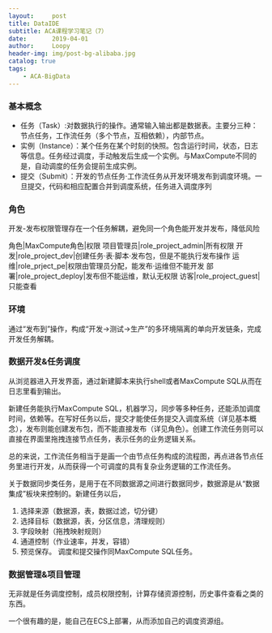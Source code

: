 ```yaml
---
layout:     post
title: DataIDE
subtitle: ACA课程学习笔记（7）
date:       2019-04-01
author:     Loopy
header-img: img/post-bg-alibaba.jpg
catalog: true
tags:
    - ACA-BigData
---
```


### 基本概念
 - 任务（Task）:对数据执行的操作。通常输入输出都是数据表。主要分三种：节点任务，工作流任务（多个节点，互相依赖），内部节点。
 - 实例（Instance）：某个任务在某个时刻的快照。包含运行时间，状态，日志等信息。任务经过调度，手动触发后生成一个实例。与MaxCompute不同的是，自动调度的任务会提前生成实例。
 - 提交（Submit）：开发的节点任务·工作流任务从开发环境发布到调度环境。一旦提交，代码和相应配置合并到调度系统，任务进入调度序列

### 角色
开发-发布权限管理存在一个任务解耦，避免同一个角色能开发并发布，降低风险

角色|MaxCompute角色|权限
项目管理员|role_project_admin|所有权限
开发|role_project_dev|创建任务·表·脚本·发布包，但是不能执行发布操作
运维|role_prject_pe|权限由管理员分配，能发布·运维但不能开发
部署|role_project_deploy|发布但不能运维，默认无权限
访客|role_project_guest|只能查看

### 环境
通过“发布到”操作，构成“开发->测试->生产”的多环境隔离的单向开发链条，完成开发任务解耦。

### 数据开发&任务调度
从浏览器进入开发界面，通过新建脚本来执行shell或者MaxCompute SQL从而在日志里看到输出。

新建任务能执行MaxCompute SQL，机器学习，同步等多种任务，还能添加调度时间，依赖等。在写好任务以后，提交才能使任务提交入调度系统（详见基本概念），发布则能创建发布包，而不能直接发布（详见角色）。创建工作流任务则可以直接在界面里拖拽连接节点任务，表示任务的业务逻辑关系。

总的来说，工作流任务相当于是画一个由节点任务构成的流程图，再点进各节点任务里进行开发，从而获得一个可调度的具有复杂业务逻辑的工作流任务。

关于数据同步类任务，是用于在不同数据源之间进行数据同步，数据源是从“数据集成”板块来控制的。新建任务以后， 
1. 选择来源（数据源，表，数据过滤，切分键）
2. 选择目标（数据源，表，分区信息，清理规则）
3. 字段映射（拖拽映射规则）
4. 通道控制（作业速率，并发，容错）
5. 预览保存。
调度和提交操作同MaxCompute SQL任务。

### 数据管理&项目管理
无非就是任务调度控制，成员权限控制，计算存储资源控制，历史事件查看之类的东西。

一个很有趣的是，能自己在ECS上部署，从而添加自己的调度资源组。


